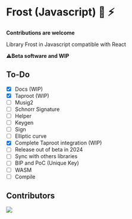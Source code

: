 # Frost (Javascript) 🔑 ⚡

**Contributions are welcome**

Library Frost in Javascript compatible with React

⚠️**Beta software and WIP**

## To-Do

- [x] Docs (WIP)
- [x] Taproot (WIP)
- [ ] Musig2
- [ ] Schnorr Signature
- [ ] Helper
- [ ] Keygen
- [ ] Sign
- [ ] Elliptic curve
- [x] Complete Taproot integration (WIP)
- [ ] Release out of beta in 2024
- [ ] Sync with others libraries
- [ ] BIP and PoC (Unique Key)
- [ ] WASM
- [ ] Compile

## Contributors

<a align="center" href="https://github.com/FrostDevKit/javascript-frost/graphs/contributors">
  <img src="https://contrib.rocks/image?repo=FrostDevKit/javascript-frost" />
</a>
